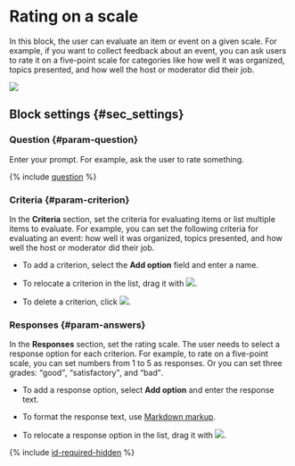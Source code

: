 # Rating on a scale

In this block, the user can evaluate an item or event on a given scale. For example, if you want to collect feedback about an event, you can ask users to rate it on a five-point scale for categories like how well it was organized, topics presented, and how well the host or moderator did their job.

![](../../_assets/forms/tutorial-rating.gif)


## Block settings {#sec_settings}

### Question {#param-question}

Enter your prompt. For example, ask the user to rate something.

{% include [question](../../_includes/forms/question.md) %}

### Criteria {#param-criterion}

In the **Criteria** section, set the criteria for evaluating items or list multiple items to evaluate. For example, you can set the following criteria for evaluating an event: how well it was organized, topics presented, and how well the host or moderator did their job.

- To add a criterion, select the **Add option** field and enter a name.

- To relocate a criterion in the list, drag it with ![](../../_assets/forms/drag-answer.png).

- To delete a criterion, click ![](../../_assets/forms/remove.png).

### Responses {#param-answers}

In the **Responses** section, set the rating scale. The user needs to select a response option for each criterion. For example, to rate on a five-point scale, you can set numbers from 1 to 5 as responses. Or you can set three grades: <q>good</q>, <q>satisfactory</q>, and <q>bad</q>.

- To add a response option, select **Add option** and enter the response text.

- To format the response text, use [Markdown markup](../appearance.md#section_pzm_m1j_j3b).

- To relocate a response option in the list, drag it with ![](../../_assets/forms/drag-answer.png).

{% include [id-required-hidden](../../_includes/forms/id-required-hidden.md) %}

